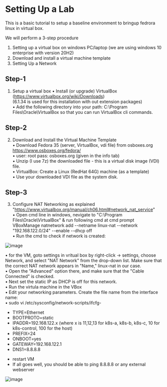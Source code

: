 # Setting Up a Lab

This is a basic tutorial to setup a baseline environment to bringup fedrora linux in virtual box.

We will perform a 3-step procedure

1. Setting up a virtual box on windows PC/laptop (we are using windows 10 enterprise with version 20H2)<br />
2. Download and install a virtual machine template<br />
3. Setting Up a Network<br />


## Step-1

1. Setup a virtual box
•	Install (or upgrade) VirtualBox (https://www.virtualbox.org/wiki/Downloads)<br />
  (6.1.34 is used for this installation with out extension packages)<br />
•	Add the following directory into your path: C:\Program Files\Oracle\VirtualBox so that you can run VirtualBox cli commands.<br />


## Step-2

2. Download and Install the Virtual Machine Template <br />
•	Download Fedora 35 (server, VirtualBox, vdi file) from osboxes.org https://www.osboxes.org/fedora/ <br />
•	user: root pass: osboxes.org (given in the info tab) <br />
•	Unzip (I use 7z) the downloaded file - this is a virtual disk image (VDI) file. <br />
•	VirtualBox: Create a Linux (RedHat 64G) machine (as a template) <br />
•	Use your downloaded VDI file as the system disk. <br />
  
## Step-3

3. Configure NAT Networking as explained "https://www.virtualbox.org/manual/ch06.html#network_nat_service" <br />
•	Open cmd line in windows, nevigate to "C:\Program Files\Oracle\VirtualBox" & run following cmd at cmd prompt <br />
VBoxManage natnetwork add --netname linux-nat --network "192.168.122.0/24" --enable --dhcp off <br />
•	Run the cmd to check if network is created: <br />


  ![image](https://user-images.githubusercontent.com/94822541/167827866-f7cfd019-66a8-4ef4-abba-8ca3951a3692.png)



•	for the VM, goto settings in vritual box by right-click -> settings, choose Network, and select "NAT Network" from the drop-down list. Make sure that the correct NAT network appears in "Name," linux-nat in our case. <br />
•	Open the "Advanced" option there, and make sure that the "Cable Connected" is checked. <br />
•	Next set the static IP as DHCP is off for this network. <br />
•	Run the virtula machine in the VBox <br />
•	Edit your networking parameters. Create the file name from the interface name: <br />
•	sudo vi /etc/sysconfig/network-scripts/ifcfg-<if name><br />
 -	TYPE=Ethernet<br />
 -	BOOTPROTO=static<br />
 -  IPADDR=192.168.122.x (where x is 11,12,13 for k8s-a, k8s-b, k8s-c, 10 for k8s-control, 100 for the host)<br />
 -	PREFIX=24<br />
 -	ONBOOT=yes<br />
 -	GATEWAY=192.168.122.1<br />
 -	DNS1=8.8.8.8<br />
*	restart VM  <br />
*	If all goes well, you should be able to ping 8.8.8.8 or any external webserver <br />
  
  
  ![image](https://user-images.githubusercontent.com/94822541/167825942-d74d8f64-505e-408b-9bbe-ddbd40445cbb.png)
